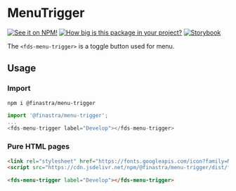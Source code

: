 # MenuTrigger

[![See it on NPM!](https://img.shields.io/npm/v/@finastra/menu-trigger?style=for-the-badge)](https://www.npmjs.com/package/@finastra/menu-trigger)
[![How big is this package in your project?](https://img.shields.io/bundlephobia/minzip/@finastra/menu-trigger?style=for-the-badge)](https://bundlephobia.com/result?p=@finastra/menu-trigger)
[![Storybook](https://shields.io/badge/-Play%20with%20this%20web%20component-2a0481?logo=storybook&style=for-the-badge)](https://finastra.github.io/finastra-design-system/?path=/story/actions-menu-trigger--default)

The `<fds-menu-trigger>` is a toggle button used for menu.


## Usage

### Import

```
npm i @finastra/menu-trigger
```

```ts
import '@finastra/menu-trigger';
...
<fds-menu-trigger label="Develop"></fds-menu-trigger>
```

### Pure HTML pages

```html
<link rel="stylesheet" href="https://fonts.googleapis.com/icon?family=Material+Icons" />
<script src="https://cdn.jsdelivr.net/npm/@finastra/menu-trigger/dist/fds-menu-trigger.js"></script>

<fds-menu-trigger label="Develop"></fds-menu-trigger>
```

